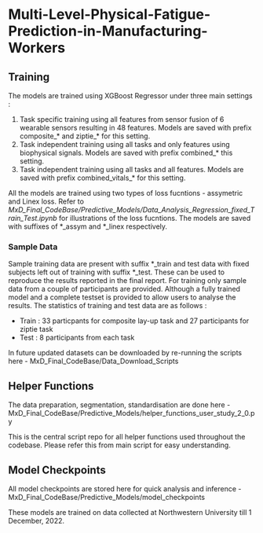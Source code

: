 # Multi-Level-Physical-Fatigue-Prediction-in-Manufacturing-Workers


## Training
The models are trained using XGBoost Regressor under three main settings :
1. Task specific training using all features from sensor fusion of 6 wearable sensors resulting in 48 features. Models are saved with prefix composite_* and ziptie_* for this setting.
2. Task independent training using all tasks and only features using biophysical signals. Models are saved with prefix combined_* this setting.
3. Task independent training using all tasks and all features. Models are saved with prefix combined_vitals_* for this setting.

All the models are trained using two types of loss fucntions - assymetric and Linex loss. Refer to *MxD_Final_CodeBase/Predictive_Models/Data_Analysis_Regression_fixed_Train_Test.ipynb* for illustrations of the loss fucntions. The models are saved with suffixes of *_assym and *_linex respectively.

### Sample Data
Sample training data are present with suffix *_train and test data with fixed subjects left out of training with suffix *_test. These can be used to reproduce the results reported in the final report. 
For training only sample data from a couple of participants are provided. Although a fully trained model and a complete testset is provided to allow users to analyse the results. The statistics of training and test data are as follows :

* Train : 33 particpants for composite lay-up task and 27 participants for ziptie task
* Test : 8 participants from each task

In future updated datasets can be downloaded by re-running the scripts here - MxD_Final_CodeBase/Data_Download_Scripts

## Helper Functions

The data preparation, segmentation, standardisation are done here - MxD_Final_CodeBase/Predictive_Models/helper_functions_user_study_2_0.py 

This is the central script repo for all helper functions used throughout the codebase. Please refer this from main script for easy understanding.

## Model Checkpoints
All model checkpoints are stored here for quick analysis and inference - MxD_Final_CodeBase/Predictive_Models/model_checkpoints

These models are trained on data collected at Northwestern University till 1 December, 2022. 
